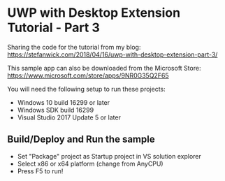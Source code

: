 # UWP with Desktop Extension Tutorial - Part 3

Sharing the code for the tutorial from my blog: https://stefanwick.com/2018/04/16/uwp-with-desktop-extension-part-3/

This sample app can also be downloaded from the Microsoft Store:
https://www.microsoft.com/store/apps/9NR0G35Q2F65

You will need the following setup to run these projects:
- Windows 10 build 16299 or later
- Windows SDK build 16299
- Visual Studio 2017 Update 5 or later


Build/Deploy and Run the sample
-------------------------------
 - Set "Package" project as Startup project in VS solution explorer
 - Select x86 or x64 platform (change from AnyCPU)
 - Press F5 to run!
 